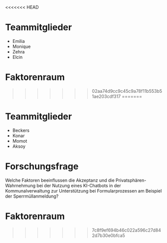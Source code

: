 
<<<<<<< HEAD
# Teammitglieder

-   Emilia
-   Monique
-   Zehra
-   Elcin 


# Faktorenraum
>>>>>>> 02aa74d9cc9c45c9a78f11b553b51ae203cdf317
=======
# Teammitglieder

-   Beckers
-   Konar
-   Momot
-   Aksoy

# Forschungsfrage

Welche Faktoren beeinflussen die Akzeptanz und die
Privatsphären-Wahrnehmung bei der Nutzung eines KI-Chatbots in der
Kommunalverwaltung zur Unterstützung bei Formularprozessen am Beispiel
der Sperrmüllanmeldung?

# Faktorenraum
>>>>>>> 7c8f9ef694b46c022a596c27d842d7b30e0bfca5
